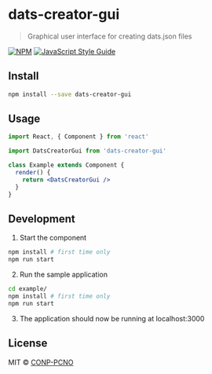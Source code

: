 # dats-creator-gui

> Graphical user interface for creating dats.json files

[![NPM](https://img.shields.io/npm/v/dats-creator-gui.svg)](https://www.npmjs.com/package/dats-creator-gui) [![JavaScript Style Guide](https://img.shields.io/badge/code_style-standard-brightgreen.svg)](https://standardjs.com)

## Install

```bash
npm install --save dats-creator-gui
```

## Usage

```jsx
import React, { Component } from 'react'

import DatsCreatorGui from 'dats-creator-gui'

class Example extends Component {
  render() {
    return <DatsCreatorGui />
  }
}
```

## Development

1. Start the component
```bash
npm install # first time only
npm run start
```

2. Run the sample application
```bash
cd example/
npm install # first time only
npm run start
```

3. The application should now be running at localhost:3000

## License

MIT © [CONP-PCNO](https://github.com/CONP-PCNO)
